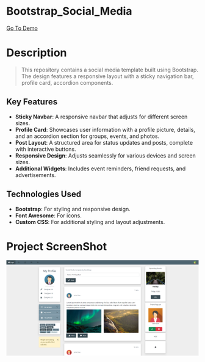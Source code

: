 # Bootstrap_Social_Media
[Go To Demo]()

# Description
> This repository contains a social media template built using Bootstrap.
> The design features a responsive layout with a sticky navigation bar, profile card, accordion components.

## Key Features
- **Sticky Navbar**: A responsive navbar that adjusts for different screen sizes.
- **Profile Card**: Showcases user information with a profile picture, details, and an accordion section for groups, events, and photos.
- **Post Layout**: A structured area for status updates and posts, complete with interactive buttons.
- **Responsive Design**: Adjusts seamlessly for various devices and screen sizes.
- **Additional Widgets**: Includes event reminders, friend requests, and advertisements.

## Technologies Used
- **Bootstrap**: For styling and responsive design.
- **Font Awesome**: For icons.
- **Custom CSS**: For additional styling and layout adjustments.

# Project ScreenShot
![Project ScreenShot](./images/GitHub.png)